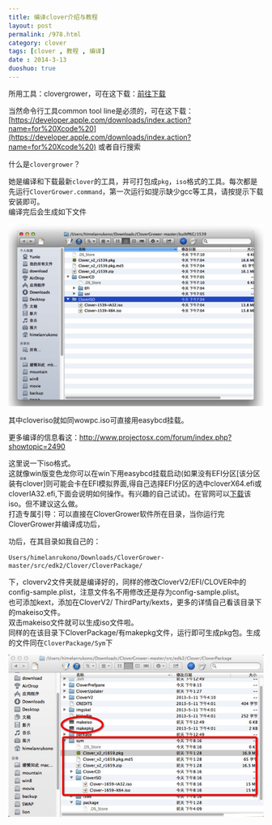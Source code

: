 ```yaml
---
title: 编译clover介绍与教程
layout: post
permalink: /978.html
category: clover
tags: [clover , 教程 , 编译]
date : 2014-3-13
duoshuo: true
---
```

所用工具：clovergrower，可在这下载：[前往下载](https://github.com/STLVNUB/CloverGrower)

当然命令行工具common tool line是必须的，可在这下载：[https://developer.apple.com/downloads/index.action?name=for%20Xcode%20](https://developer.apple.com/downloads/index.action?name=for%20Xcode%20)
或者自行搜索
  
什么是`clovergrower`？  

她是编译和下载最新`clover`的工具，并可打包成`pkg`，`iso`格式的工具。每次都是先运行`CloverGrower.command`，第一次运行如提示缺少gcc等工具，请按提示下载安装即可。  
编译完后会生成如下文件

<a href="/wp-content/uploads/sinapicv2-backup/978-ww3-bmiddle-a316108djw1enwaglhdvwj20fq0b8mz8.jpg" target="_blank"><img src="/wp-content/uploads/sinapicv2-backup/978-ww3-large-a316108djw1enwaglhdvwj20fq0b8mz8.jpg" alt="编译clover介绍与教程" /></a>

其中cloveriso就如同wowpc.iso可直接用easybcd挂载。

更多编译的信息看这：<a href="http://www.projectosx.com/forum/index.php?showtopic=2490" target="_blank">http://www.projectosx.com/forum/index.php?showtopic=2490</a>

这里说一下iso格式。  
这就像win版变色龙你可以在win下用easybcd挂载启动(如果没有EFI分区[该分区装有clover]则可能会卡在EFI模拟界面,得自己选择EFI分区的选中cloverX64.efi或cloverIA32.efi,下面会说明如何操作。有兴趣的自己试试)。在官网可以<a href="http://sourceforge.net/projects/cloverefiboot/files/Bootable_ISO/" target="_blank">下载</a>该iso。但不建议这么做。  
打造专属引导：可以直接在CloverGrower软件所在目录，当你运行完CloverGrower并编译成功后，

功后，在其目录如我自己的：

    Users/himelanrukono/Downloads/CloverGrower-master/src/edk2/Clover/CloverPackage/

下，cloverv2文件夹就是编译好的，同样的修改CloverV2/EFI/CLOVER中的config-sample.plist，注意文件名不用修改还是存为config-sample.plist。  
也可添加kext，添加在CloverV2/ ThirdParty/kexts，更多的详情自己看该目录下的makeiso文件。  
双击makeiso文件就可以生成iso文件啦。  
同样的在该目录下CloverPackage/有makepkg文件，运行即可生成pkg包。生成的文件同在`CloverPackage/Sym`下

<a href="/wp-content/uploads/sinapicv2-backup/978-ww3-bmiddle-a316108djw1enwaha1p6yj20go0aln0e.jpg" target="_blank"><img src="/wp-content/uploads/sinapicv2-backup/978-ww3-large-a316108djw1enwaha1p6yj20go0aln0e.jpg" alt="编译clover介绍与教程" /></a>

